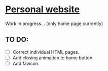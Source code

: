 # [Personal website](https://garamburor.github.io/)
Work in progress... (only home page currently)

## TO DO:
- [ ] Correct individual HTML pages.
- [ ] Add closing animation to home button.
- [ ] Add favicon.
